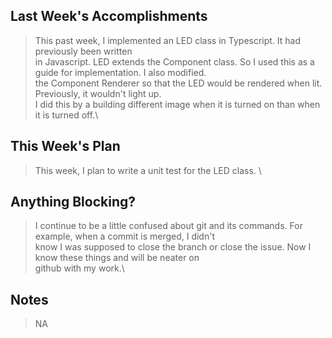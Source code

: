 ## Last Week's Accomplishments

> This past week, I implemented an LED class in Typescript. It had previously been written\
> in Javascript.  LED extends the Component class. So I used this as a guide for implementation. I also modified.\
> the Component Renderer so that the LED would be rendered when lit. Previously, it wouldn't light up.\
> I did this by a building different image when it is turned on than when it is turned off.\

## This Week's Plan

> This week, I plan to write a unit test for the LED class. \

## Anything Blocking?

> I continue to be a little confused about git and its commands. For example, when a commit is merged, I didn't\
> know I was supposed to close the branch or close the issue. Now I know these things and will be neater on \
> github with my work.\

## Notes

> NA
